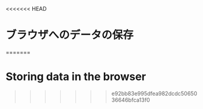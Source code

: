 
<<<<<<< HEAD
# ブラウザへのデータの保存
=======
# Storing data in the browser
>>>>>>> e92bb83e995dfea982dcdc5065036646bfca13f0
